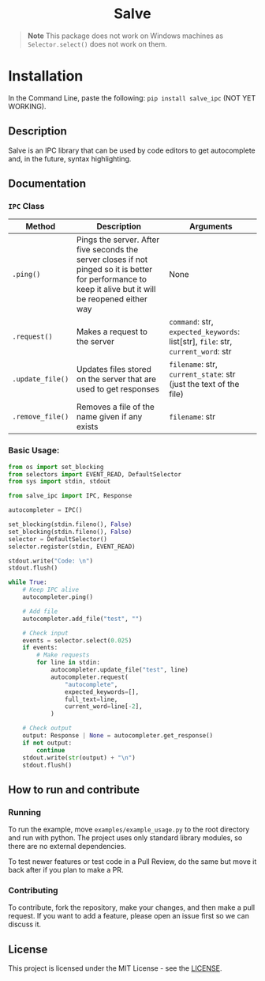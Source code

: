 <h1 align="center">Salve</h1>

> **Note**
> This package does not work on Windows machines as `Selector.select()` does not work on them.

# Installation

In the Command Line, paste the following: `pip install salve_ipc` (NOT YET WORKING).

## Description

Salve is an IPC library that can be used by code editors to get autocomplete and, in the future, syntax highlighting.

## Documentation

### `IPC` Class

| Method           | Description                                                                                                                                              | Arguments                                                                        |
| ---------------- | -------------------------------------------------------------------------------------------------------------------------------------------------------- | -------------------------------------------------------------------------------- |
| `.ping()`        | Pings the server. After five seconds the server closes if not pinged so it is better for performance to keep it alive but it will be reopened either way | None                                                                             |
| `.request()`     | Makes a request to the server                                                                                                                            | `command`: str, `expected_keywords`: list[str], `file`: str, `current_word`: str |
| `.update_file()` | Updates files stored on the server that are used to get responses                                                                                        | `filename`: str, `current_state`: str (just the text of the file)                |
| `.remove_file()` | Removes a file of the name given if any exists                                                                                                           | `filename`: str                                                                  |

### Basic Usage:

```python
from os import set_blocking
from selectors import EVENT_READ, DefaultSelector
from sys import stdin, stdout

from salve_ipc import IPC, Response

autocompleter = IPC()

set_blocking(stdin.fileno(), False)
set_blocking(stdin.fileno(), False)
selector = DefaultSelector()
selector.register(stdin, EVENT_READ)

stdout.write("Code: \n")
stdout.flush()

while True:
    # Keep IPC alive
    autocompleter.ping()

    # Add file
    autocompleter.add_file("test", "")

    # Check input
    events = selector.select(0.025)
    if events:
        # Make requests
        for line in stdin:
            autocompleter.update_file("test", line)
            autocompleter.request(
                "autocomplete",
                expected_keywords=[],
                full_text=line,
                current_word=line[-2],
            )

    # Check output
    output: Response | None = autocompleter.get_response()
    if not output:
        continue
    stdout.write(str(output) + "\n")
    stdout.flush()
```

## How to run and contribute

### Running

To run the example, move `examples/example_usage.py` to the root directory and run with python. The project uses only standard library modules, so there are no external dependencies.

To test newer features or test code in a Pull Review, do the same but move it back after if you plan to make a PR.

### Contributing

To contribute, fork the repository, make your changes, and then make a pull request. If you want to add a feature, please open an issue first so we can discuss it.

## License

This project is licensed under the MIT License - see the [LICENSE](./LISCENSE).
